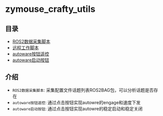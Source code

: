 # zymouse_crafty_utils

## 目录
- [ROS2数据采集脚本](./collection_ros2bag/README.md)
- [远程工作脚本](./teleworking/README.md)
- [autoware按钮遥控](./autowre_tools/README.md)
- [autoware启动按钮](./script/autoware_menu_button/README.md)

## 介绍
- `ROS2数据采集脚本`: 采集配置文件话题列表ROS2BAG包，可以分析话题是否存在
- `autoware按钮遥控`: 通过点击按钮实现autowre的engage和速度下发
- `autoware启动按钮`: 通过点击按钮实现autowre的稳定启动和稳定关闭



